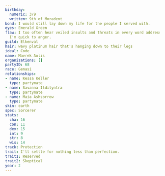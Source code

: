 ```yaml
---
birthday:
  numeric: 3/9
  written: 9th of Moradent
bond: I would still lay down my life for the people I served with.
eyes: Emerald Green
flaw: I too often hear veiled insults and threats in every word addressed to me, and
  I'm quick to anger.
guild: Elkenval
hair: wavy platinum hair that's hanging down to their legs
ideal: Code
name: Mavrek Aolis
organizations: []
partyID: 68
race: Genasi
relationships:
- name: Kessa Keller
  type: partymate
- name: Savanna Ildilyntra
  type: partymate
- name: Maia Ashsorrow
  type: partymate
skin: earth
spec: Sorcerer
stats:
  cha: 16
  con: 11
  dex: 15
  int: 9
  str: 8
  wis: 14
track: Protection
trait: I'll settle for nothing less than perfection.
trait1: Reserved
trait2: Skeptical
year: 2
---
```

